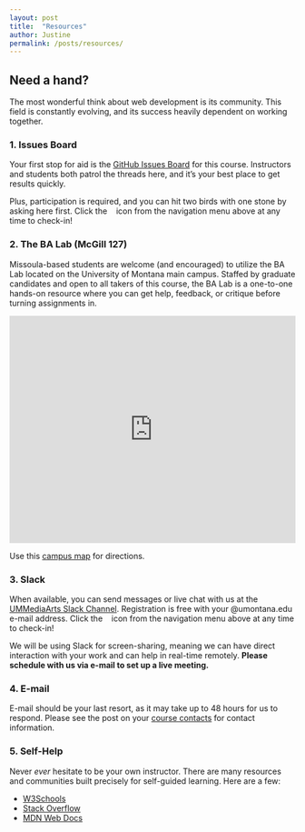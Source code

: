 ```yaml
---
layout: post
title:  "Resources"
author: Justine
permalink: /posts/resources/
---
```


## Need a hand?
The most wonderful think about web development is its community. This field is constantly evolving, and its success heavily dependent on working together.

### 1. Issues Board
Your first stop for aid is the [GitHub Issues Board](https://github.com/Media-Ed-Online/intro-web-dev-resources-summer/issues) for this course. Instructors and students both patrol the threads here, and it’s your best place to get results quickly.

Plus, participation is required, and you can hit two birds with one stone by asking here first. Click the &nbsp;<a href="https://github.com/Media-Ed-Online/intro-web-dev-resources-summer/issues"><i class="fa fa-github fa-lg" aria-hidden="true"></i></a>&nbsp; icon from the navigation menu above at any time to check-in!


### 2. The BA Lab (McGill 127)
Missoula-based students are welcome (and encouraged) to utilize the BA Lab located on the University of Montana main campus. Staffed by graduate candidates and open to all takers of this course, the BA Lab is a one-to-one hands-on resource where you can get help, feedback, or critique before turning assignments in.

<iframe src="https://calendar.google.com/calendar/embed?mode=WEEK&amp;src=1s1tnc56cnjncqhreim65b7pi0%40group.calendar.google.com&amp;ctz=America/Denver" frameborder="0" scrolling="no" allowfullscreen="" style="width: 100%; height: 400px; background-color: #F5F5F5;"></iframe>

Use this [campus map](https://map.umt.edu/place/48#18/46.86242/-113.98363) for directions.


### 3. Slack
When available, you can send messages or live chat with us at the [UMMediaArts Slack Channel](http://mediaarts.slack.com/). Registration is free with your @umontana.edu e-mail address. Click the &nbsp;<a href="http://ummediaarts.slack.com/"><i class="fa fa-slack" aria-hidden="true"></i></a>&nbsp; icon from the navigation menu above at any time to check-in!

We will be using Slack for screen-sharing, meaning we can have direct interaction with your work and can help in real-time remotely. **Please schedule with us via e-mail to set up a live meeting.**


### 4. E-mail
E-mail should be your last resort, as it may take up to 48 hours for us to respond. Please see the post on your [course contacts](/posts/contacts/) for contact information.


### 5. Self-Help
Never _ever_ hesitate to be your own instructor. There are many resources and communities built precisely for self-guided learning. Here are a few:
- [W3Schools](https://www.w3schools.com/)
- [Stack Overflow](https://stackoverflow.com/)
- [MDN Web Docs](https://developer.mozilla.org/en-US/)
